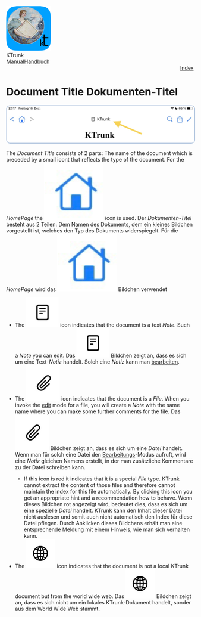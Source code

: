 
<div class="logoRow">
  <div class="logoColumn logoColumnLeft">
    <img src="./../logo120.png">
  </div>
  <div class="logoColumn logoColumnRight">
    <div class="vCentered">
      <div class="logoTitle">KTrunk</div>
      <div class="logoTitle"><a href="./../Manual.html"><span class="en">Manual</span><span class="de">Handbuch</span></a></div>
      <div class="logoDescription" style="text-align: right;"><a href="Index.html">Index</a></div>
    </div>
  </div>
</div>

<h1>
  <span class="en">Document Title</span>
  <span class="de">Dokumenten-Titel</span>
</h1>
<img src="DocumentTitle.jpg" style="border: 2px solid #B0C4DE; border-radius: 10px;">
<p>
  <span class="en">The <i>Document Title</i> consists of 2 parts: The name of the document which is preceded by a small icont that reflects the type of the document. For the <i>HomePage</i> the <img src="buttons/home.png" class="appButton"> icon is used.</span>
  <span class="de">Der <i>Dokumenten-Titel</i> besteht aus 2 Teilen: Dem Namen des Dokuments, dem ein kleines Bildchen vorgestellt ist, welches den Typ des Dokuments widerspiegelt. Für die <i>HomePage</i> wird das <img src="buttons/home.png" class="appButton"> Bildchen verwendet</span>
</p>
<ul>
  <li>
    <span class="en">The <img src="buttons/note.jpg" class="appButton"> icon indicates that the document is a text <i>Note</i>. Such a <i>Note</i> you can <a href="EditMode.html">edit</a>.</span>
    <span class="de">Das <img src="buttons/note.jpg" class="appButton"> Bildchen zeigt an, dass es sich um eine Text-<i>Notiz</i> handelt. Solch eine <i>Notiz</i> kann man <a href="EditMode.html">bearbeiten</a>.</span>
  </li>
  <li>
    <span class="en">The <img src="buttons/file.jpg" class="appButton"> icon indicates that the document is a <i>File</i>. When you invoke the <a href="EditMode.html">edit</a> mode for a file, you will create a <i>Note</i> with the same name where you can make some further comments for the file.</span>
    <span class="de">Das <img src="buttons/file.jpg" class="appButton"> Bildchen zeigt an, dass es sich um eine <i>Datei</i> handelt. Wenn man für solch eine Datei den <a href="EditMode.html">Bearbeitungs</a>-Modus aufruft, wird eine <i>Notiz</i> gleichen Namens erstellt, in der man zusätzliche Kommentare zu der Datei schreiben kann.</span>
  </li>
  <ul>
    <li>
      <span class="en">If this icon is red it indicates that it is a special <i>File</i> type. KTrunk cannot extract the content of those files and therefore cannot maintain the index for this file automatically. By clicking this icon you get an appropriate hint and a recommendation how to behave.</span>
      <span class="de">Wenn dieses Bildchen rot angezeigt wird, bedeutet dies, dass es sich um eine spezielle <i>Datei</i> handelt. KTrunk kann den Inhalt dieser Datei nicht auslesen und somit auch nicht automatisch den Index für diese Datei pflegen. Durch Anklicken dieses Bildchens erhält man eine entsprechende Meldung mit einem Hinweis, wie man sich verhalten kann.</span>
    </li>
  </ul>
  <li>
    <span class="en">The <img src="buttons/web.jpg" class="appButton"> icon indicates that the document is not a local KTrunk document but from the world wide web.</span>
    <span class="de">Das <img src="buttons/web.jpg" class="appButton"> Bildchen zeigt an, dass es sich nicht um ein lokales KTrunk-Dokument handelt, sonder aus dem World Wide Web stammt.</span>
  </li>
</ul>

